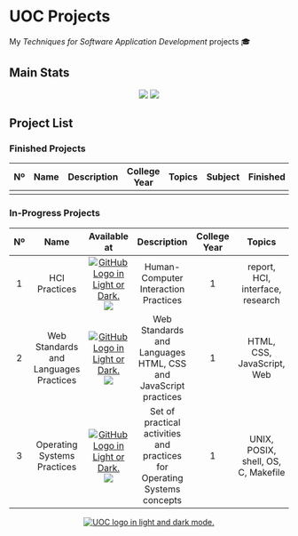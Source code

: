 # UOC Projects
My *Techniques for Software Application Development* projects 🎓

## Main Stats

<div align="center">
  <img src="https://badgen.net/badge/UOC/aperez-b/cyan?cache=86400&icon=https://user-images.githubusercontent.com/40824677/194345849-41f057db-1d77-4081-ae63-46ca4efe6e8b.svg">
  <img src=https://img.shields.io/github/last-commit/madebypixel02/UOC-Projects/main />
</div>

## Project List

### Finished Projects

| Nº  | Name | Description | College Year | Topics | Subject | Finished | Activity |
| :-: | :--: | :---------: | :----------: | :----: | :-----: | :------: | :------: |
|||||||||


### In-Progress Projects

| Nº  | Name | Available at |  Description | College Year | Topics | Subject | Finished | Activity |
| :-: | :--: | :----------: |  :---------: | :----------: | :----: | :-----: | :------: | :------: |
| 1 | HCI Practices | <a href="https://github.com/madebypixel02/HCI-Practices"><picture><source media="(prefers-color-scheme: dark)" srcset="https://user-images.githubusercontent.com/40824677/205689829-11cbb3fd-d452-4846-a799-0be90146192e.png"><source media="(prefers-color-scheme: light)" srcset="https://user-images.githubusercontent.com/40824677/205689834-f6b698a0-844d-46c2-8cca-2051cd3a9ef0.png"><img alt="GitHub Logo in Light or Dark." src="https://user-images.githubusercontent.com/40824677/205689829-11cbb3fd-d452-4846-a799-0be90146192e.png"></picture></a><br/><a href="https://gitlab.com/madebypixel02/HCI-Practices"><img src="https://user-images.githubusercontent.com/40824677/205691219-5698063c-44bf-453a-b4df-365654641979.png"/></a> | Human-Computer Interaction Practices | 1 | report, HCI, interface, research | Human-Computer Interaction | :construction: | ![GitHub Last Commit](https://img.shields.io/github/last-commit/madebypixel02/hci-practices/main) |
| 2 | Web Standards and Languages Practices | <a href="https://gitlab.com/madebypixel02/Web-Standards-and-Languages-Practices"><picture><source media="(prefers-color-scheme: dark)" srcset="https://user-images.githubusercontent.com/40824677/205689829-11cbb3fd-d452-4846-a799-0be90146192e.png"><source media="(prefers-color-scheme: light)" srcset="https://user-images.githubusercontent.com/40824677/205689834-f6b698a0-844d-46c2-8cca-2051cd3a9ef0.png"><img alt="GitHub Logo in Light or Dark." src="https://user-images.githubusercontent.com/40824677/205689829-11cbb3fd-d452-4846-a799-0be90146192e.png"></picture></a><br/><a href="https://gitlab.com/madebypixel02/Web-Standards-and-Languages-Practices"><img src="https://user-images.githubusercontent.com/40824677/205691219-5698063c-44bf-453a-b4df-365654641979.png"/></a> | Web Standards and Languages HTML, CSS and JavaScript practices | 1 | HTML, CSS, JavaScript, Web | Web Standards & Languages | :construction: | ![GitHub Last Commit](https://img.shields.io/github/last-commit/madebypixel02/Web-Standards-and-Languages-Practices/main) |
| 3 | Operating Systems Practices | <a href="https://gitlab.com/madebypixel02/Operating-Systems-Practices"><picture><source media="(prefers-color-scheme: dark)" srcset="https://user-images.githubusercontent.com/40824677/205689829-11cbb3fd-d452-4846-a799-0be90146192e.png"><source media="(prefers-color-scheme: light)" srcset="https://user-images.githubusercontent.com/40824677/205689834-f6b698a0-844d-46c2-8cca-2051cd3a9ef0.png"><img alt="GitHub Logo in Light or Dark." src="https://user-images.githubusercontent.com/40824677/205689829-11cbb3fd-d452-4846-a799-0be90146192e.png"></picture></a><br/><a href="https://gitlab.com/madebypixel02/Operating-Systems-Practices"><img src="https://user-images.githubusercontent.com/40824677/205691219-5698063c-44bf-453a-b4df-365654641979.png"/></a> | Set of practical activities and practices for Operating Systems concepts | 1 | UNIX, POSIX, shell, OS, C, Makefile | Operating Systems | :construction: | ![GitHub Last Commit](https://img.shields.io/github/last-commit/madebypixel02/Operating-Systems-Practices/main) |

<div align="center">
  <a href="https://uoc.edu">
    <picture>
    <source media="(prefers-color-scheme: dark)" srcset="https://user-images.githubusercontent.com/40824677/194343635-6c73ed05-47a1-4921-8772-b73392515131.png">
    <source media="(prefers-color-scheme: light)" srcset="https://user-images.githubusercontent.com/40824677/194343626-bf3a5eb3-b02f-4300-8078-48f7e4a02672.png">
    <img alt="UOC logo in light and dark mode." src="https://user-images.githubusercontent.com/40824677/194343635-6c73ed05-47a1-4921-8772-b73392515131.png">
    </picture>
  </a>
</div>
